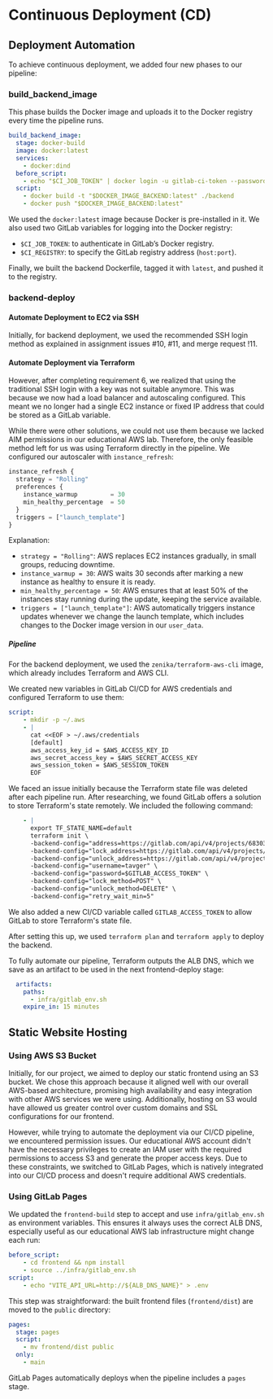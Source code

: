 # Continuous Deployment (CD)

## Deployment Automation

To achieve continuous deployment, we added four new phases to our pipeline:

### build_backend_image

This phase builds the Docker image and uploads it to the Docker registry every time the pipeline runs.

```yml
build_backend_image:
  stage: docker-build
  image: docker:latest
  services:
    - docker:dind
  before_script:
    - echo "$CI_JOB_TOKEN" | docker login -u gitlab-ci-token --password-stdin "$CI_REGISTRY"
  script:
    - docker build -t "$DOCKER_IMAGE_BACKEND:latest" ./backend
    - docker push "$DOCKER_IMAGE_BACKEND:latest"
```

We used the `docker:latest` image because Docker is pre-installed in it. We also used two GitLab variables for logging into the Docker registry:

- `$CI_JOB_TOKEN`: to authenticate in GitLab’s Docker registry.
- `$CI_REGISTRY`: to specify the GitLab registry address (`host:port`).

Finally, we built the backend Dockerfile, tagged it with `latest`, and pushed it to the registry.

### backend-deploy

#### Automate Deployment to EC2 via SSH

Initially, for backend deployment, we used the recommended SSH login method as explained in assignment issues #10, #11, and merge request !11.

#### Automate Deployment via Terraform

However, after completing requirement 6, we realized that using the traditional SSH login with a key was not suitable anymore. This was because we now had a load balancer and autoscaling configured. This meant we no longer had a single EC2 instance or fixed IP address that could be stored as a GitLab variable.

While there were other solutions, we could not use them because we lacked AIM permissions in our educational AWS lab. Therefore, the only feasible method left for us was using Terraform directly in the pipeline. We configured our autoscaler with `instance_refresh`:

```tf
instance_refresh {
  strategy = "Rolling"
  preferences {
    instance_warmup         = 30
    min_healthy_percentage  = 50
  }
  triggers = ["launch_template"]
}
```

Explanation:

- `strategy = "Rolling"`: AWS replaces EC2 instances gradually, in small groups, reducing downtime.
- `instance_warmup = 30`: AWS waits 30 seconds after marking a new instance as healthy to ensure it is ready.
- `min_healthy_percentage = 50`: AWS ensures that at least 50% of the instances stay running during the update, keeping the service available.
- `triggers = ["launch_template"]`: AWS automatically triggers instance updates whenever we change the launch template, which includes changes to the Docker image version in our `user_data`.

##### Pipeline

For the backend deployment, we used the `zenika/terraform-aws-cli` image, which already includes Terraform and AWS CLI.

We created new variables in GitLab CI/CD for AWS credentials and configured Terraform to use them:

```yml
script:
    - mkdir -p ~/.aws
    - |
      cat <<EOF > ~/.aws/credentials
      [default]
      aws_access_key_id = $AWS_ACCESS_KEY_ID
      aws_secret_access_key = $AWS_SECRET_ACCESS_KEY
      aws_session_token = $AWS_SESSION_TOKEN
      EOF
```

We faced an issue initially because the Terraform state file was deleted after each pipeline run. After researching, we found GitLab offers a solution to store Terraform's state remotely. We included the following command:

```yml
    - |
      export TF_STATE_NAME=default
      terraform init \
      -backend-config="address=https://gitlab.com/api/v4/projects/68303238/terraform/state/$TF_STATE_NAME" \
      -backend-config="lock_address=https://gitlab.com/api/v4/projects/68303238/terraform/state/$TF_STATE_NAME/lock" \
      -backend-config="unlock_address=https://gitlab.com/api/v4/projects/68303238/terraform/state/$TF_STATE_NAME/lock" \
      -backend-config="username=tavger" \
      -backend-config="password=$GITLAB_ACCESS_TOKEN" \
      -backend-config="lock_method=POST" \
      -backend-config="unlock_method=DELETE" \
      -backend-config="retry_wait_min=5"
```

We also added a new CI/CD variable called `GITLAB_ACCESS_TOKEN` to allow GitLab to store Terraform's state file.

After setting this up, we used `terraform plan` and `terraform apply` to deploy the backend.

To fully automate our pipeline, Terraform outputs the ALB DNS, which we save as an artifact to be used in the next frontend-deploy stage:

```yml
  artifacts:
    paths:
      - infra/gitlab_env.sh
    expire_in: 15 minutes
```

## Static Website Hosting

### Using AWS S3 Bucket

Initially, for our project, we aimed to deploy our static frontend using an S3 bucket. We chose this approach because it aligned well with our overall AWS-based architecture, promising high availability and easy integration with other AWS services we were using. Additionally, hosting on S3 would have allowed us greater control over custom domains and SSL configurations for our frontend.

However, while trying to automate the deployment via our CI/CD pipeline, we encountered permission issues. Our educational AWS account didn't have the necessary privileges to create an IAM user with the required permissions to access S3 and generate the proper access keys. Due to these constraints, we switched to GitLab Pages, which is natively integrated into our CI/CD process and doesn't require additional AWS credentials.

### Using GitLab Pages

We updated the `frontend-build` step to accept and use `infra/gitlab_env.sh` as environment variables. This ensures it always uses the correct ALB DNS, especially useful as our educational AWS lab infrastructure might change each run:

```yml
before_script:
    - cd frontend && npm install
    - source ../infra/gitlab_env.sh
script:
    - echo "VITE_API_URL=http://${ALB_DNS_NAME}" > .env
```

This step was straightforward: the built frontend files (`frontend/dist`) are moved to the `public` directory:

```yml
pages:
  stage: pages
  script:
    - mv frontend/dist public
  only:
    - main
```

GitLab Pages automatically deploys when the pipeline includes a `pages` stage.